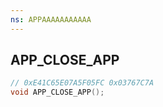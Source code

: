```yaml
---
ns: APPAAAAAAAAAAA
---
```

## APP_CLOSE_APP

```c
// 0xE41C65E07A5F05FC 0x03767C7A
void APP_CLOSE_APP();
```


